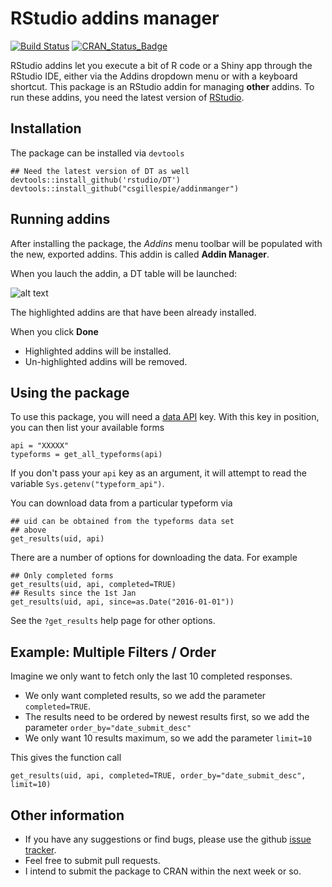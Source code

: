# RStudio addins manager
[![Build Status](https://travis-ci.org/csgillespie/addinmanger.svg?branch=master)](https://travis-ci.org/csgillespie/addinmanger)
[![CRAN_Status_Badge](http://www.r-pkg.org/badges/version/addinmanger)](https://cran.r-project.org/package=addinmanger)

RStudio addins let you execute a bit of R code or a Shiny app through the RStudio IDE,
either via the Addins dropdown menu or with a keyboard shortcut. 
This package is an RStudio addin for managing **other** addins. To run these addins, you need the
latest version of [RStudio](https://www.rstudio.com/). 

## Installation

The package can be installed via `devtools`

```
## Need the latest version of DT as well
devtools::install_github('rstudio/DT')
devtools::install_github("csgillespie/addinmanger")
```


## Running addins

After installing the package, the _Addins_ menu toolbar will be populated with the 
new, exported addins. This addin is called __Addin Manager__.

When you lauch the addin, a DT table will be launched:

![alt text](https://raw.github.com/csgillespie/addinmanger/master/images/screenshot.png)

The highlighted addins are that have been already installed.

When you click **Done**

 * Highlighted addins will be installed.
 * Un-highlighted addins will be removed.







## Using the package

To use this package, you will need a [data API](https://www.typeform.com/help/data-api/)
key. With this key in position, you can then list your available forms

```
api = "XXXXX"
typeforms = get_all_typeforms(api)
```

If you don't pass your `api` key as an argument, it will attempt to read the variable
`Sys.getenv("typeform_api")`.

You can download data from a particular typeform via
```
## uid can be obtained from the typeforms data set 
## above
get_results(uid, api)
```

There are a number of options for downloading the data. For example

```
## Only completed forms
get_results(uid, api, completed=TRUE)
## Results since the 1st Jan
get_results(uid, api, since=as.Date("2016-01-01"))
```

See the `?get_results` help page for other options.

## Example: Multiple Filters / Order

Imagine we only want to fetch only the last 10 completed responses.

  * We only want completed results, so we add the parameter `completed=TRUE`.
  * The results need to be ordered by newest results first, so we add the parameter `order_by="date_submit_desc"`
  * We only want 10 results maximum, so we add the parameter `limit=10`
  
This gives the function call

```
get_results(uid, api, completed=TRUE, order_by="date_submit_desc", limit=10)
```

## Other information

 * If you have any suggestions or find bugs, please use the github [issue tracker](https://github.com/csgillespie/typeform/issues).
 * Feel free to submit pull requests.
 * I intend to submit the package to CRAN within the next week or so.
